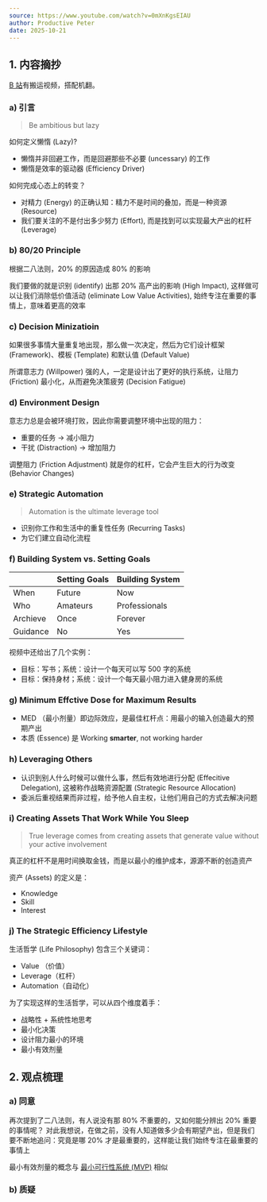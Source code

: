 ```yaml
---
source: https://www.youtube.com/watch?v=0mXnKgsEIAU
author: Productive Peter
date: 2025-10-21
---
```


## 1. 内容摘抄

[B 站](https://www.bilibili.com/video/BV1AEZJY1EeJ/?spm_id_from=333.337.search-card.all.click&vd_source=bfb2e50dad8e670124c382656b85473e)有搬运视频，搭配机翻。

### a) 引言

> Be ambitious but lazy

如何定义懒惰 (Lazy)?

- 懒惰并非回避工作，而是回避那些不必要 (uncessary) 的工作
- 懒惰是效率的驱动器 (Efficiency Driver)

如何完成心态上的转变？

- 对精力 (Energy) 的正确认知：精力不是时间的叠加，而是一种资源 (Resource)
- 我们要关注的不是付出多少努力 (Effort), 而是找到可以实现最大产出的杠杆 (Leverage)

### b) 80/20 Principle

根据二八法则，20% 的原因造成 80% 的影响

我们要做的就是识别 (identify) 出那 20% 高产出的影响 (High Impact), 这样做可以让我们消除低价值活动 (eliminate Low Value Activities), 始终专注在重要的事情上，意味着更高的效率

### c) Decision Minizatioin

如果很多事情大量重复地出现，那么做一次决定，然后为它们设计框架 (Framework)、模板 (Template) 和默认值 (Default Value)

所谓意志力 (Willpower) 强的人，一定是设计出了更好的执行系统，让阻力 (Friction) 最小化，从而避免决策疲劳 (Decision Fatigue)

### d) Environment Design

意志力总是会被环境打败，因此你需要调整环境中出现的阻力：

- 重要的任务 → 减小阻力
- 干扰 (Distraction) → 增加阻力

调整阻力 (Friction Adjustment) 就是你的杠杆，它会产生巨大的行为改变 (Behavior Changes)

### e) Strategic Automation

> Automation is the ultimate leverage tool

- 识别你工作和生活中的重复性任务 (Recurring Tasks)
- 为它们建立自动化流程

### f) Building System vs. Setting Goals

|          | Setting Goals | Building System |
|----------|---------------|-----------------|
| When     | Future        | Now             |
| Who      | Amateurs      | Professionals   |
| Archieve | Once          | Forever         |
| Guidance | No            | Yes             |

视频中还给出了几个实例：

- 目标：写书；系统：设计一个每天可以写 500 字的系统
- 目标：保持身材；系统：设计一个每天最小阻力进入健身房的系统

### g) Minimum Effctive Dose for Maximum Results

- MED （最小剂量）即边际效应，是最佳杠杆点：用最小的输入创造最大的预期产出
- 本质 (Essence) 是 Working **smarter**, not working harder

### h) Leveraging Others

- 认识到别人什么时候可以做什么事，然后有效地进行分配 (Effecitive Delegation), 这被称作战略资源配置 (Strategic Resource Allocation)
- 委派后重视结果而非过程，给予他人自主权，让他们用自己的方式去解决问题

### i) Creating Assets That Work While You Sleep 

> True leverage comes from creating assets that generate value without your active involvement

真正的杠杆不是用时间换取金钱，而是以最小的维护成本，源源不断的创造资产

资产 (Assets) 的定义是：

- Knowledge
- Skill
- Interest

### j) The Strategic Efficiency Lifestyle 

生活哲学 (Life Philosophy) 包含三个关键词：

- Value （价值）
- Leverage（杠杆）
- Automation（自动化）

为了实现这样的生活哲学，可以从四个维度着手：

- 战略性 + 系统性地思考
- 最小化决策
- 设计阻力最小的环境
- 最小有效剂量

## 2. 观点梳理

### a) 同意

再次提到了二八法则，有人说没有那 80% 不重要的，又如何能分辨出 20% 重要的事情呢？
对此我想说，在做之前，没有人知道做多少会有期望产出，但是我们要不断地追问：究竟是哪 20% 才是最重要的，这样能让我们始终专注在最重要的事情上

最小有效剂量的概念与 [最小可行性系统 (MVP)](ref-认知训练模型.md) 相似

### b) 质疑
